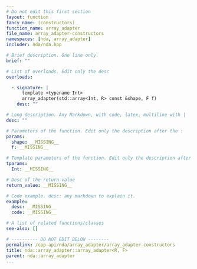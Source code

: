 ```yaml
---
# Do not edit this first section
layout: function
fancy_name: (constructors)
function_name: array_adapter
file_name: array_adapter-constructors
namespaces: [nda, array_adapter]
includer: nda/nda.hpp

# Brief description. One line only.
brief: ""

# List of overloads. Edit only the desc
overloads:

  - signature: |
      template <typename Int> 
      array_adapter(std::array<Int, R> const &shape, F f)
    desc: ""

# Long description. Any Markdown, with code, latex, multiline with |
desc: ""

# Parameters of the function. Edit only the description after the :
params:
  shape: __MISSING__
  f: __MISSING__

# Template parameters of the function. Edit only the description after the :
tparams:
  Int: __MISSING__

# Desc of the return value
return_value: __MISSING__

# Code example. desc: any markdown to explain it.
example:
  desc: __MISSING__
  code: __MISSING__

# A list of related functions/classes
see-also: []

# ---------- DO NOT EDIT BELOW --------
permalink: /cpp-api/nda/array_adapter/array_adapter-constructors
title: nda::array_adapter::array_adapter<R, F>
parent: nda::array_adapter
...
```


